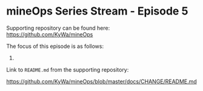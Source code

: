 # mineOps Series Stream - Episode 5

Supporting repository can be found here: https://github.com/KyWa/mineOps

The focus of this episode is as follows:

1. 

Link to `README.md` from the supporting repository:

https://github.com/KyWa/mineOps/blob/master/docs/CHANGE/README.md

## 
